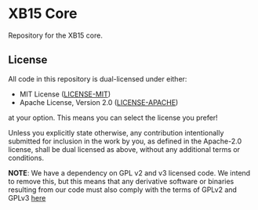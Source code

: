 # XB15 Core

Repository for the XB15 core.

## License
All code in this repository is dual-licensed under either:

- MIT License ([LICENSE-MIT](LICENSE-MIT))
- Apache License, Version 2.0 ([LICENSE-APACHE](LICENSE-APACHE))

at your option. This means you can select the license you prefer!

Unless you explicitly state otherwise, any contribution intentionally submitted for
inclusion in the work by you, as defined in the Apache-2.0 license, shall be dual
licensed as above, without any additional terms or conditions.

**NOTE**: We have a dependency on GPL v2 and v3 licensed code. We intend to remove this, but
this means that any derivative software or binaries resulting from our code must also
comply with the terms of GPLv2 and GPLv3
[here](https://github.com/rust-rpi-led-matrix/rust-rpi-rgb-led-matrix)